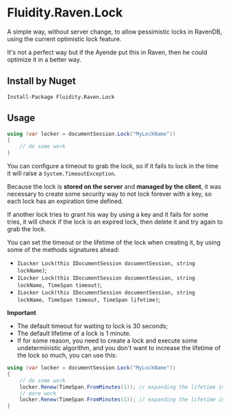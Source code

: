 Fluidity.Raven.Lock
===================

A simple way, without server change, to allow pessimistic locks in RavenDB, using the current optimistic lock feature.

It's not a perfect way but if the Ayende put this in Raven, then he could optimize it in a better way.

## Install by Nuget

```Install-Package Fluidity.Raven.Lock```

## Usage

```C#
using (var locker = documentSession.Lock("MyLockName"))
{
	// do some work
}
```

You can configure a timeout to grab the lock, so if it fails to lock in the time it will raise a ```System.TimeoutException```.

Because the lock is **stored on the server** and **managed by the client**, it was necessary to create some security way to not lock forever with a key, so each lock has an expiration time defined.

If another lock tries to grant his way by using a key and it fails for some tries, it will check if the lock is an expired lock, then delete it and try again to grab the lock.

You can set the timeout or the lifetime of the lock when creating it, by using some of the methods signatures ahead:

* ```ILocker Lock(this IDocumentSession documentSession, string lockName)```;
* ```ILocker Lock(this IDocumentSession documentSession, string lockName, TimeSpan timeout)```;
* ```ILocker Lock(this IDocumentSession documentSession, string lockName, TimeSpan timeout, TimeSpan lifetime)```;

**Important**

* The default timeout for waiting to lock is 30 seconds;
* The default lifetime of a lock is 1 minute.
* If for some reason, you need to create a lock and execute some undeterministic algorithm, and you don't want to increase the lifetime of the lock so much, you can use this:

```C#
using (var locker = documentSession.Lock("MyLockName"))
{
	// do some work
	locker.Renew(TimeSpan.FromMinutes(1)); // expanding the lifetime in more 1 minute from now
	// more work
	locker.Renew(TimeSpan.FromMinutes(1)); // expanding the lifetime in more 1 minute from now
}
```
